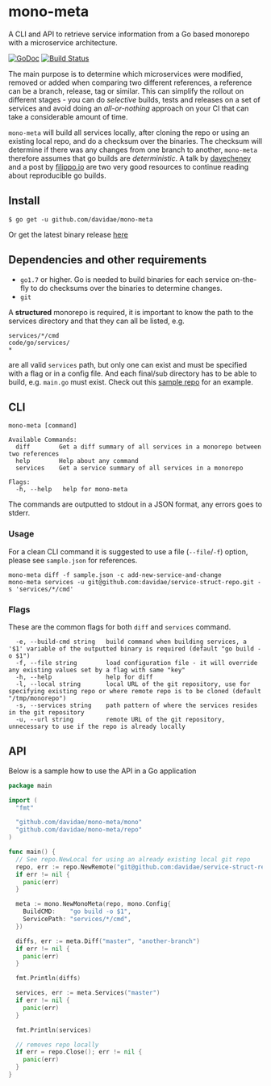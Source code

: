 # mono-meta
A CLI and API to retrieve service information from a Go based monorepo with a microservice architecture. 

[![GoDoc](https://godoc.org/github.com/davidae/mono-meta/mono?status.svg)](https://godoc.org/github.com/davidae/mono-meta/mono)
[![Build Status](https://travis-ci.org/davidae/mono-meta.svg "Travis CI status")](https://travis-ci.org/davidae/mono-meta)


The main purpose is to determine which microservices were modified, removed or added when comparing two different 
references, a reference can be a branch, release, tag or similar.
This can simplify the rollout on different stages - you can do _selective_ builds, tests and releases on a set of 
services and avoid doing an _all-or-nothing_ approach on your CI that can take a considerable amount of time. 

`mono-meta` will build all services locally, after cloning the repo or using an existing local repo, and do a checksum over the binaries. 
The checksum will determine if there was any changes from one branch to another, `mono-meta` therefore assumes that go builds are _deterministic_. A talk by [davecheney](https://go-talks.appspot.com/github.com/davecheney/presentations/reproducible-builds.slide#1) and a post by [filippo.io](https://blog.filippo.io/reproducing-go-binaries-byte-by-byte/) are two very good resources to continue reading about reproducible go builds.

## Install
```
$ go get -u github.com/davidae/mono-meta
```
Or get the latest binary release [here](https://github.com/davidae/mono-meta/releases)

## Dependencies and other requirements
* `go1.7` or higher. Go is needed to build binaries for each service on-the-fly to do checksums over the binaries to determine changes.
* `git`

A **structured** monorepo is required, it is important to know the path to the services directory and that they can all be listed, e.g.
```
services/*/cmd
code/go/services/
*
```
are all valid `services` path, but only one can exist and must be specified with a flag or in a config file. 
And each final/sub directory has to be able to build, e.g. `main.go` must exist. Check out this [sample repo](https://github.com/davidae/service-struct-repo) for an example.


## CLI
```
mono-meta [command]

Available Commands:
  diff        Get a diff summary of all services in a monorepo between two references
  help        Help about any command
  services    Get a service summary of all services in a monorepo

Flags:
  -h, --help   help for mono-meta
```
The commands are outputted to stdout in a JSON format, any errors goes to stderr.

### Usage
For a clean CLI command it is suggested to use a file (`--file`/`-f`) option, please see `sample.json` for references.
```
mono-meta diff -f sample.json -c add-new-service-and-change
mono-meta services -u git@github.com:davidae/service-struct-repo.git -s 'services/*/cmd'
```

### Flags
These are the common flags for both `diff` and `services` command.
```
  -e, --build-cmd string   build command when building services, a '$1' variable of the outputted binary is required (default "go build -o $1")
  -f, --file string        load configuration file - it will override any existing values set by a flag with same "key"
  -h, --help               help for diff
  -l, --local string       local URL of the git repository, use for specifying existing repo or where remote repo is to be cloned (default "/tmp/monorepo")
  -s, --services string    path pattern of where the services resides in the git repository
  -u, --url string         remote URL of the git repository, unnecessary to use if the repo is already locally
```

## API
Below is a sample how to use the API in a Go application
```go
package main

import (
  "fmt"

  "github.com/davidae/mono-meta/mono"
  "github.com/davidae/mono-meta/repo"
)

func main() {
  // See repo.NewLocal for using an already existing local git repo
  repo, err := repo.NewRemote("git@github.com:davidae/service-struct-repo.git")
  if err != nil {
    panic(err)
  }

  meta := mono.NewMonoMeta(repo, mono.Config{
    BuildCMD:    "go build -o $1",
    ServicePath: "services/*/cmd",
  })

  diffs, err := meta.Diff("master", "another-branch")
  if err != nil {
    panic(err)
  }

  fmt.Println(diffs)

  services, err := meta.Services("master")
  if err != nil {
    panic(err)
  }

  fmt.Println(services)

  // removes repo locally
  if err = repo.Close(); err != nil {
    panic(err)
  }
}
```
